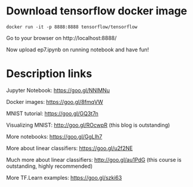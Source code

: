 # Download tensorflow docker image

`docker run -it -p 8888:8888 tensorflow/tensorflow`

Go to your browser on http://localhost:8888/

Now upload ep7.ipynb on running notebook and have fun!

# Description links

Jupyter Notebook: https://goo.gl/NNlMNu

Docker images: https://goo.gl/8fmqVW

MNIST tutorial: https://goo.gl/GQ3t7n

Visualizing MNIST: http://goo.gl/ROcwpR (this blog is outstanding)

More notebooks: https://goo.gl/GgLIh7

More about linear classifiers: https://goo.gl/u2f2NE

Much more about linear classifiers: http://goo.gl/au1PdG (this course is outstanding, highly recommended)

More TF.Learn examples: https://goo.gl/szki63
